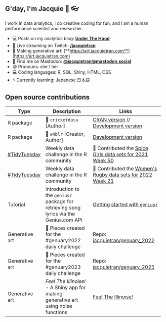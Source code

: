 ## G'day, I'm Jacquie 👋 :eyeglasses:

I work in data analytics, I do creative coding for fun, and I am a human performance scientist and researcher.

- 💻 Posts on my analytics blog: [**Under The Hood**](https://underthehood.jacquietran.com)
- 🎥 Live streaming on Twitch: [**/jacquietran**](https://twitch.tv/jacquietran)
- 🎨 Making generative art: [**https://art.jacquietran.com**](https://art.jacquietran.com)
- 💬 Find me on Mastodon: <strong><a rel="me" href="https://mastodon.social/@jacquietran">@jacquietran@mastodon.social</a></strong>
- 😄 Pronouns: she / her
- 💻 Coding languages: R, SQL, Shiny, HTML, CSS
- :zap: Currently learning: Japanese 日本語

## Open source contributions

| Type | Description | Links |
|---|---|---|
| R package | 🏏 `cricketdata` [Author] | [CRAN version](https://cran.r-project.org/web/packages/cricketdata/index.html) // [Development version](https://github.com/robjhyndman/cricketdata) |
| R package | 🏀 `wnblr` [Creator, Author] | [Development version](https://github.com/jacquietran/wnblr) |
| [#TidyTuesday](https://twitter.com/hashtag/TidyTuesday?src=hashtag_click) | Weekly data challenge in the R community | 🎤 Contributed the [Spice Girls data sets for 2021 Week 50](https://github.com/rfordatascience/tidytuesday/blob/master/data/2021/2021-12-14/readme.md) |
| [#TidyTuesday](https://twitter.com/hashtag/TidyTuesday?src=hashtag_click) | Weekly data challenge in the R community | 🎤 Contributed the [Women's Rugby data sets for 2022 Week 21](https://github.com/rfordatascience/tidytuesday/blob/master/data/2022/2022-05-24/readme.md) |
| Tutorial | Introduction to the `geniusr` package for retrieving song lyrics via the Genius.com API | [Getting started with `geniusr`](https://jacquietran.github.io/using_geniusr) |
| Generative art | 🎨 Pieces created for the #genuary2022 daily challenge | Repo: [jacquietran/genuary_2022](https://github.com/jacquietran/genuary_2022/) |
| Generative art | 🎨 Pieces created for the #genuary2023 daily challenge | Repo: [jacquietran/genuary_2023](https://github.com/jacquietran/genuary_2023/) |
| Generative art | *Feel The Illinoise!* - A Shiny app for making generative art using noise functions | [Feel The Illinoise!](https://jacquietran.shinyapps.io/feel_the_illinoise/) |

<!--
**jacquietran/jacquietran** is a ✨ _special_ ✨ repository because its `README.md` (this file) appears on your GitHub profile.

Here are some ideas to get you started:

- 🔭 I’m currently working on ...
- 🌱 I’m currently learning ...
- 👯 I’m looking to collaborate on ...
- 🤔 I’m looking for help with ...
- 💬 Ask me about ...
- 📫 How to reach me: ...
- 😄 Pronouns: ...
- ⚡ Fun fact: ...
-->
